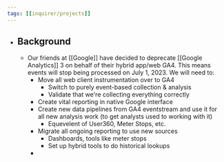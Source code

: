 ```yaml
---
tags: [[inquirer/projects]] 
---
```


- ## Background
	- Our friends at [[Google]] have decided to deprecate [[Google Analytics]] 3 on behalf of their hybrid app/web GA4. This means events will stop being processed on July 1, 2023. We will need to:
		- Move all web client instrumentation over to GA4
			- Switch to purely event-based collection & analysis
			- Validate that we're collecting everything correctly
		- Create vital reporting in native Google interface
		- Create new data pipelines from GA4 eventstream and use it for all new analysis work (to get analysts used to working with it)
			- Equevelent of User360, Meter Stops, etc.
		- Migrate all ongoing reporting to use new sources
			- Dashboards, tools like meter stops
			- Set up hybrid tools to do historical lookups
		-